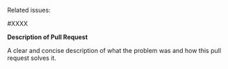 Related issues:

#XXXX

**Description of Pull Request**

A clear and concise description of what the problem was and how this pull request solves it.